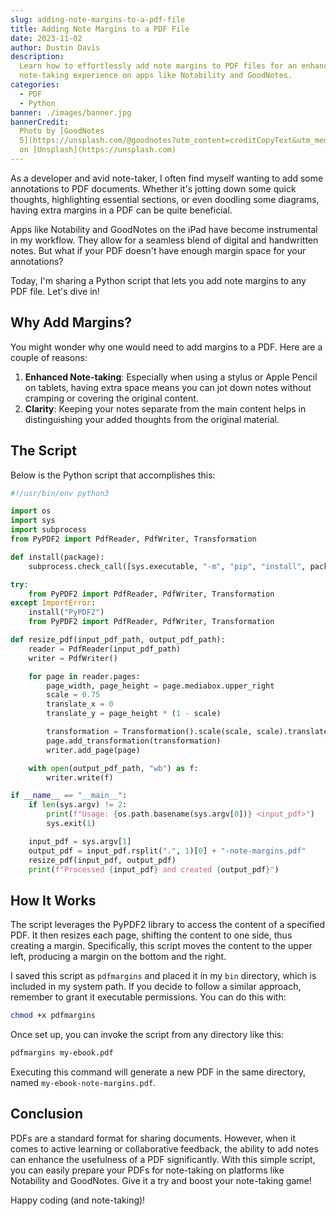 ```yaml
---
slug: adding-note-margins-to-a-pdf-file
title: Adding Note Margins to a PDF File
date: 2023-11-02
author: Dustin Davis
description:
  Learn how to effortlessly add note margins to PDF files for an enhanced
  note-taking experience on apps like Notability and GoodNotes.
categories:
  - PDF
  - Python
banner: ./images/banner.jpg
bannerCredit:
  Photo by [GoodNotes
  5](https://unsplash.com/@goodnotes?utm_content=creditCopyText&utm_medium=referral&utm_source=unsplash)
  on [Unsplash](https://unsplash.com)
---
```


As a developer and avid note-taker, I often find myself wanting to add some
annotations to PDF documents. Whether it's jotting down some quick thoughts,
highlighting essential sections, or even doodling some diagrams, having extra
margins in a PDF can be quite beneficial.

Apps like Notability and GoodNotes on the iPad have become instrumental in my
workflow. They allow for a seamless blend of digital and handwritten notes. But
what if your PDF doesn't have enough margin space for your annotations?

Today, I'm sharing a Python script that lets you add note margins to any PDF
file. Let's dive in!

## Why Add Margins?

You might wonder why one would need to add margins to a PDF. Here are a couple
of reasons:

1. **Enhanced Note-taking**: Especially when using a stylus or Apple Pencil on
   tablets, having extra space means you can jot down notes without cramping or
   covering the original content.
2. **Clarity**: Keeping your notes separate from the main content helps in
   distinguishing your added thoughts from the original material.

## The Script

Below is the Python script that accomplishes this:

```python
#!/usr/bin/env python3

import os
import sys
import subprocess
from PyPDF2 import PdfReader, PdfWriter, Transformation

def install(package):
    subprocess.check_call([sys.executable, "-m", "pip", "install", package])

try:
    from PyPDF2 import PdfReader, PdfWriter, Transformation
except ImportError:
    install("PyPDF2")
    from PyPDF2 import PdfReader, PdfWriter, Transformation

def resize_pdf(input_pdf_path, output_pdf_path):
    reader = PdfReader(input_pdf_path)
    writer = PdfWriter()

    for page in reader.pages:
        page_width, page_height = page.mediabox.upper_right
        scale = 0.75
        translate_x = 0
        translate_y = page_height * (1 - scale)

        transformation = Transformation().scale(scale, scale).translate(translate_x, translate_y)
        page.add_transformation(transformation)
        writer.add_page(page)

    with open(output_pdf_path, "wb") as f:
        writer.write(f)

if __name__ == "__main__":
    if len(sys.argv) != 2:
        print(f"Usage: {os.path.basename(sys.argv[0])} <input_pdf>")
        sys.exit(1)

    input_pdf = sys.argv[1]
    output_pdf = input_pdf.rsplit(".", 1)[0] + "-note-margins.pdf"
    resize_pdf(input_pdf, output_pdf)
    print(f"Processed {input_pdf} and created {output_pdf}")
```

## How It Works

The script leverages the PyPDF2 library to access the content of a specified
PDF. It then resizes each page, shifting the content to one side, thus creating
a margin. Specifically, this script moves the content to the upper left,
producing a margin on the bottom and the right.

I saved this script as `pdfmargins` and placed it in my `bin` directory, which
is included in my system path. If you decide to follow a similar approach,
remember to grant it executable permissions. You can do this with:

```sh
chmod +x pdfmargins
```

Once set up, you can invoke the script from any directory like this:

```sh
pdfmargins my-ebook.pdf
```

Executing this command will generate a new PDF in the same directory, named
`my-ebook-note-margins.pdf`.

## Conclusion

PDFs are a standard format for sharing documents. However, when it comes to
active learning or collaborative feedback, the ability to add notes can enhance
the usefulness of a PDF significantly. With this simple script, you can easily
prepare your PDFs for note-taking on platforms like Notability and GoodNotes.
Give it a try and boost your note-taking game!

Happy coding (and note-taking)!
